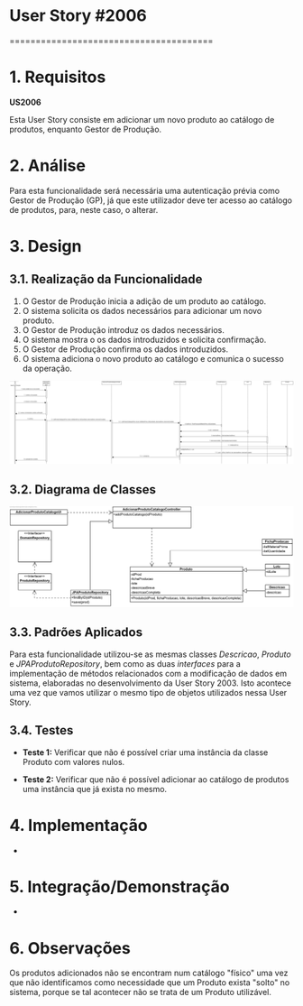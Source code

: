 # User Story #2006
=======================================

# 1. Requisitos

**US2006**

Esta User Story consiste em adicionar um novo produto ao catálogo de produtos, enquanto Gestor de Produção.

# 2. Análise

Para esta funcionalidade será necessária uma autenticação prévia como Gestor de Produção (GP), já que este utilizador deve ter acesso ao catálogo de produtos, para, neste caso, o alterar.

# 3. Design

## 3.1. Realização da Funcionalidade

1. O Gestor de Produção inicia a adição de um produto ao catálogo.
2. O sistema solicita os dados necessários para adicionar um novo produto.
3. O Gestor de Produção introduz os dados necessários.
4. O sistema mostra o os dados introduzidos e solicita confirmação.
5. O Gestor de Produção confirma os dados introduzidos.
6. O sistema adiciona o novo produto ao catálogo e comunica o sucesso da operação.

![SD_US2006](SD_US2006.png)

## 3.2. Diagrama de Classes

![CD_US2006](CD_US2006.png)

## 3.3. Padrões Aplicados

Para esta funcionalidade utilizou-se as mesmas classes _Descricao_, _Produto_ e _JPAProdutoRepository_, bem como as duas _interfaces_ para a implementação de métodos relacionados com a modificação de dados em sistema, elaboradas no desenvolvimento da User Story 2003. Isto acontece uma vez que vamos utilizar o mesmo tipo de objetos utilizados nessa User Story.

## 3.4. Testes

- **Teste 1:** Verificar que não é possível criar uma instância da classe Produto com valores nulos.

- **Teste 2:** Verificar que não é possível adicionar ao catálogo de produtos uma instância que já exista no mesmo.

# 4. Implementação

-

# 5. Integração/Demonstração

-

# 6. Observações

Os produtos adicionados não se encontram num catálogo "físico" uma vez que não identificamos como necessidade que um Produto exista "solto" no sistema, porque se tal acontecer não se trata de um Produto utilizável.






















